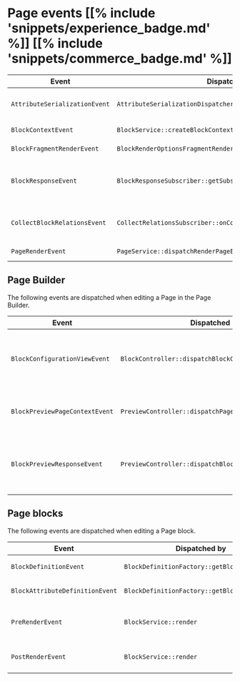 # Page events [[% include 'snippets/experience_badge.md' %]] [[% include 'snippets/commerce_badge.md' %]]

| Event | Dispatched by | Properties |
|---|---|---|
|`AttributeSerializationEvent`|`AttributeSerializationDispatcher::serialize`|`LandingPage\Model\BlockValue $blockValue`</br>`string $attributeIdentifier`</br>`mixed|null $serializedValue`</br>`mixed $deserializedValue`|
|`BlockContextEvent`|`BlockService::createBlockContextFromRequest`|`Request $request`</br>`BlockContextInterface|null $blockContext`|
|`BlockFragmentRenderEvent`|`BlockRenderOptionsFragmentRenderer::dispatchFragmentRenderEvent`|`Content $content`</br>`Location|null $location`</br>`LandingPage\Model\Page $page`</br>`LandingPage\Model\BlockValue $blockValue`</br>`ControllerReference $uri`</br>`Request $request`</br>`array $options`|
|`BlockResponseEvent`|`BlockResponseSubscriber::getSubscribedEvents`|`BlockContextInterface $blockContext`</br>`LandingPage\Model\BlockValue $blockValue`</br>`Request $request`</br>`Response $response`|
|`CollectBlockRelationsEvent`|`CollectRelationsSubscriber::onCollectBlockRelations`|`LandingPage\Value $fieldValue`</br>`LandingPage\Model\BlockValue $blockValue`</br>`int[] $relations`|
|`PageRenderEvent`|`PageService::dispatchRenderPageEvent`|`Content $content`</br>`Location|null $location`</br>`LandingPage\Model\Page $page`</br>`Request $request`|

## Page Builder

The following events are dispatched when editing a Page in the Page Builder.

| Event | Dispatched by | Properties |
|---|---|---|
|`BlockConfigurationViewEvent`|`BlockController::dispatchBlockConfigurationViewEvent`|`BlockConfigurationView $blockConfigurationView`</br>`BlockDefinition $blockDefinition`</br>`BlockConfiguration $blockConfiguration`</br>`FormInterface $blockConfigurationForm`|
|`BlockPreviewPageContextEvent`|`PreviewController::dispatchPageContextEvent`|`BlockContextInterface $blockContext`</br>`LandingPage\Model\Page $page`</br>`array $pagePreviewParameters`|
|`BlockPreviewResponseEvent`|`PreviewController::dispatchBlockPreviewResponseEvent`|`BlockContextInterface $blockContext`</br>`array $pagePreviewParameters`</br>`LandingPage\Model\Page $page`</br>`BlockValue $blockValue`</br>`array  $responseData`|

## Page blocks

The following events are dispatched when editing a Page block.

| Event | Dispatched by | Properties |
|---|---|---|
|`BlockDefinitionEvent`|`BlockDefinitionFactory::getBlockDefinition`|`BlockDefinition $definition`</br>`array $configuration`|
|`BlockAttributeDefinitionEvent`|`BlockDefinitionFactory::getBlockDefinition`|`BlockAttributeDefinition $definition`</br>`array $configuration`|
|`PreRenderEvent`|`BlockService::render`|`BlockContextInterface $blockContext`</br>`BlockValue $blockValue`</br>`RenderRequestInterface $renderRequest`|
|`PostRenderEvent`|`BlockService::render`|`BlockContextInterface $blockContext`</br>`BlockValue $blockValue`</br>`string $renderedBlock`|
